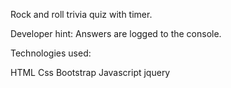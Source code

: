 Rock and roll trivia quiz with timer.

Developer hint: Answers are logged to the console.

Technologies used:

HTML
Css
Bootstrap
Javascript
jquery